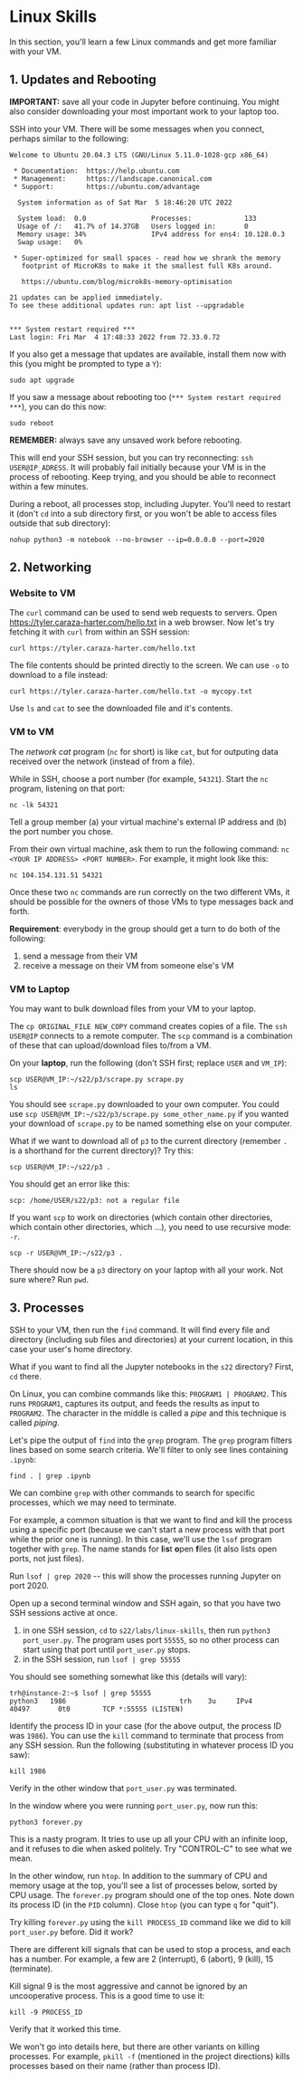 # Linux Skills

In this section, you'll learn a few Linux commands and get more familiar with your VM.

## 1. Updates and Rebooting

**IMPORTANT:** save all your code in Jupyter before continuing.  You
  might also consider downloading your most important work to your
  laptop too.

SSH into your VM.  There will be some messages when you connect, perhaps similar to the following:

```
Welcome to Ubuntu 20.04.3 LTS (GNU/Linux 5.11.0-1028-gcp x86_64)

 * Documentation:  https://help.ubuntu.com
 * Management:     https://landscape.canonical.com
 * Support:        https://ubuntu.com/advantage

  System information as of Sat Mar  5 18:46:20 UTC 2022

  System load:  0.0                Processes:             133
  Usage of /:   41.7% of 14.37GB   Users logged in:       0
  Memory usage: 34%                IPv4 address for ens4: 10.128.0.3
  Swap usage:   0%

 * Super-optimized for small spaces - read how we shrank the memory
   footprint of MicroK8s to make it the smallest full K8s around.

   https://ubuntu.com/blog/microk8s-memory-optimisation

21 updates can be applied immediately.
To see these additional updates run: apt list --upgradable


*** System restart required ***
Last login: Fri Mar  4 17:48:33 2022 from 72.33.0.72
```

If you also get a message that updates are available, install them now
with this (you might be prompted to type a `Y`):

`sudo apt upgrade`

If you saw a message about rebooting too (`*** System restart required ***`), you can do this now:

`sudo reboot`

**REMEMBER:** always save any unsaved work before rebooting.

This will end your SSH session, but you can try reconnecting: `ssh
USER@IP_ADRESS`.  It will probably fail initially because your VM is
in the process of rebooting.  Keep trying, and you should be able to
reconnect within a few minutes.

During a reboot, all processes stop, including Jupyter.  You'll need
to restart it (don't `cd` into a sub directory first, or you won't be
able to access files outside that sub directory):

```
nohup python3 -m notebook --no-browser --ip=0.0.0.0 --port=2020
```

## 2. Networking

### Website to VM

The `curl` command can be used to send web requests to servers.  Open
https://tyler.caraza-harter.com/hello.txt in a web browser.  Now let's
try fetching it with `curl` from within an SSH session:

```
curl https://tyler.caraza-harter.com/hello.txt
```

The file contents should be printed directly to the screen.  We can
use `-o` to download to a file instead:

```
curl https://tyler.caraza-harter.com/hello.txt -o mycopy.txt
```

Use `ls` and `cat` to see the downloaded file and it's contents.

### VM to VM

The *network cat* program (`nc` for short) is like `cat`, but for
outputing data received over the network (instead of from a file).

While in SSH, choose a port number (for example, `54321`).  Start the
`nc` program, listening on that port:

```
nc -lk 54321
```

Tell a group member (a) your virtual machine's external IP address and
(b) the port number you chose.

From their own virtual machine, ask them to run the following command:
`nc <YOUR IP ADDRESS> <PORT NUMBER>`.  For example, it might look
like this:

```
nc 104.154.131.51 54321
```

Once these two `nc` commands are run correctly on the two different
VMs, it should be possible for the owners of those VMs to type
messages back and forth.

**Requirement**: everybody in the group should get a turn to do both of the following:
1. send a message from their VM
2. receive a message on their VM from someone else's VM

### VM to Laptop

You may want to bulk download files from your VM to your laptop.

The `cp ORIGINAL_FILE NEW_COPY` command creates copies of a file.  The
`ssh USER@IP` connects to a remote computer. The `scp` command is a
combination of these that can upload/download files to/from a VM.

On your **laptop**, run the following (don't SSH first; replace `USER` and `VM_IP`):

```
scp USER@VM_IP:~/s22/p3/scrape.py scrape.py
ls
```

You should see `scrape.py` downloaded to your own computer.  You could
use `scp USER@VM_IP:~/s22/p3/scrape.py some_other_name.py` if you
wanted your download of `scrape.py` to be named something else on your
computer.

What if we want to download all of `p3` to the current directory (remember `.` is a shorthand for the current directory)?  Try this:

```
scp USER@VM_IP:~/s22/p3 .
```

You should get an error like this:

```
scp: /home/USER/s22/p3: not a regular file
```

If you want `scp` to work on directories (which contain other directories, which contain other directories, which ...), you need to use recursive mode: `-r`.

```
scp -r USER@VM_IP:~/s22/p3 .
```

There should now be a `p3` directory on your laptop with all your
work.  Not sure where?  Run `pwd`.

## 3. Processes

SSH to your VM, then run the `find` command.  It will find every file
and directory (including sub files and directories) at your current
location, in this case your user's home directory.

What if you want to find all the Jupyter notebooks in the `s22`
directory?  First, `cd` there.

On Linux, you can combine commands like this: `PROGRAM1 | PROGRAM2`.
This runs `PROGRAM1`, captures its output, and feeds the results as
input to `PROGRAM2`.  The character in the middle is called a *pipe*
and this technique is called *piping*.

Let's pipe the output of `find` into the `grep` program.  The `grep`
program filters lines based on some search criteria.  We'll filter to only see lines containing `.ipynb`:

```
find . | grep .ipynb
```

We can combine `grep` with other commands to search for specific
processes, which we may need to terminate.

For example, a common situation is that we want to find and kill the
process using a specific port (because we can't start a new process
with that port while the prior one is running).  In this case, we'll
use the `lsof` program together with `grep`.  The name stands for
**l**i**s**t **o**pen **f**iles (it also lists open ports, not just
files).

Run `lsof | grep 2020` -- this will show the processes running Jupyter
on port 2020.

Open up a second terminal window and SSH again, so that you have two
SSH sessions active at once.

1. in one SSH session, `cd` to `s22/labs/linux-skills`, then run `python3 port_user.py`.  The program uses port `55555`, so no other process can start using that port until `port_user.py` stops.
2. in the SSH session, run `lsof | grep 55555`

You should see something somewhat like this (details will vary):

```
trh@instance-2:~$ lsof | grep 55555
python3   1986                            trh    3u     IPv4              40497       0t0        TCP *:55555 (LISTEN)
```

Identify the process ID in your case (for the above output, the process ID was `1986`).  You can use the `kill` command to terminate that process from any SSH session.  Run the following (substituting in whatever process ID you saw):

```
kill 1986
```

Verify in the other window that `port_user.py` was terminated.

In the window where you were running `port_user.py`, now run this:

```
python3 forever.py
```

This is a nasty program.  It tries to use up all your CPU with an
infinite loop, and it refuses to die when asked politely.  Try
"CONTROL-C" to see what we mean.

In the other window, run `htop`.  In addition to the summary of CPU
and memory usage at the top, you'll see a list of processes below,
sorted by CPU usage.  The `forever.py` program should one of the top
ones.  Note down its process ID (in the `PID` column).  Close `htop`
(you can type `q` for "quit").

Try killing `forever.py` using the `kill PROCESS_ID` command like we
did to kill `port_user.py` before.  Did it work?

There are different kill signals that can be used to stop a process,
and each has a number.  For example, a few are 2 (interrupt), 6
(abort), 9 (kill), 15 (terminate).

Kill signal 9 is the most aggressive and cannot be ignored by an
uncooperative process.  This is a good time to use it:

```
kill -9 PROCESS_ID
```

Verify that it worked this time.

We won't go into details here, but there are other variants on killing
processes.  For example, `pkill -f` (mentioned in the project
directions) kills processes based on their name (rather than process
ID).
